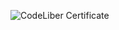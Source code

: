 ![CodeLiber Certificate](https://img.shields.io/badge/CodeLiber-Certificate-blue?style=flat&logo=github&link=https://codeliber.com/certificates/m9ysly9q9oduq)